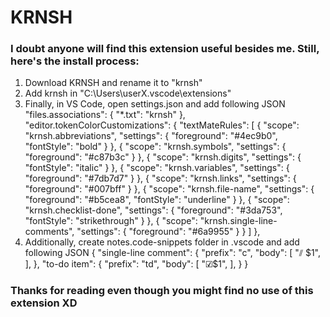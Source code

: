 # KRNSH

### I doubt anyone will find this extension useful besides me. Still, here's the install process:

1. Download KRNSH and rename it to "krnsh"
2. Add krnsh in "C:\Users\userX\.vscode\extensions"
3. Finally, in VS Code, open settings.json and add following JSON
    "files.associations": {
        "*.txt": "krnsh"
    },
    "editor.tokenColorCustomizations": {
        "textMateRules": [
            {
                "scope": "krnsh.abbreviations",
                "settings": {
                    "foreground": "#4ec9b0",
                    "fontStyle": "bold"
                }
            },
            {
                "scope": "krnsh.symbols",
                "settings": {
                    "foreground": "#c87b3c"
                }
            },
            {
                "scope": "krnsh.digits",
                "settings": {
                    "fontStyle": "italic"
                }
            },
            {
                "scope": "krnsh.variables",
                "settings": {
                    "foreground": "#7db7d7"
                }
            },
            {
                "scope": "krnsh.links",
                "settings": {
                    "foreground": "#007bff"
                }
            },
            {
                "scope": "krnsh.file-name",
                "settings": {
                    "foreground": "#b5cea8",
                    "fontStyle": "underline"
                }
            },
            {
                "scope": "krnsh.checklist-done",
                "settings": {
                    "foreground": "#3da753",
                    "fontStyle": "strikethrough"
                }
            },
            {
                "scope": "krnsh.single-line-comments",
                "settings": {
                    "foreground": "#6a9955"
                }
            }
        ]
    },
4. Additionally, create notes.code-snippets folder in .vscode and add following JSON
{
    "single-line comment": {
        "prefix": "c",
        "body": [
            "⫽ $1",
        ],
    },
    "to-do item": {
        "prefix": "td",
        "body": [
            "☑$1",
        ],
    }
}

### Thanks for reading even though you might find no use of this extension XD